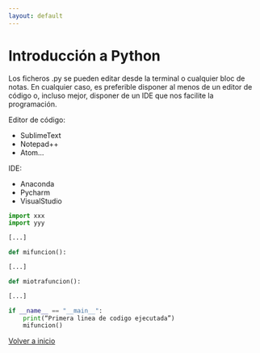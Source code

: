 ```yaml
---
layout: default
---
```


# Introducción a Python 

Los ficheros .py se pueden editar desde la terminal o cualquier bloc de notas. En cualquier caso, es preferible disponer al menos de un editor de código o, incluso mejor, disponer de un IDE que nos facilite la programación.

Editor de código:

* SublimeText
* Notepad++
* Atom...

IDE:

* Anaconda
* Pycharm
* VisualStudio


```python
import xxx
import yyy

[...]

def mifuncion():

[...]

def miotrafuncion():

[...]

if __name__ == "__main__":
    print(“Primera linea de codigo ejecutada”)
    mifuncion()
```

[Volver a inicio](./)



